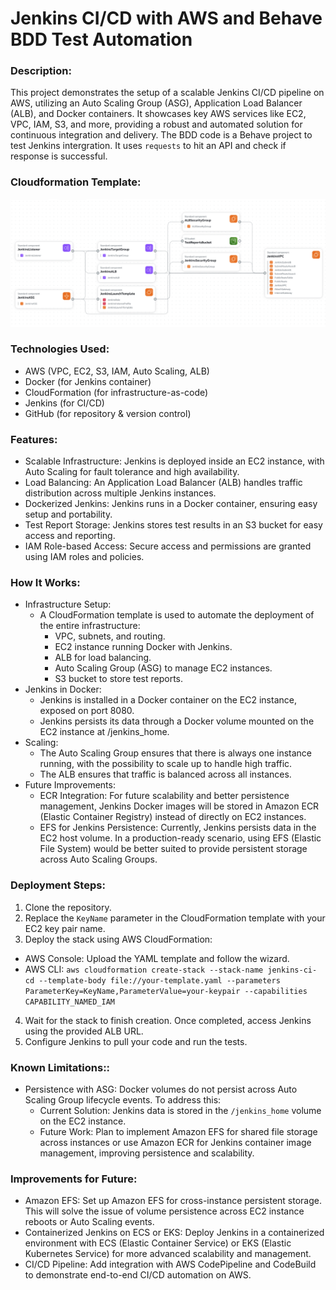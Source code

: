 # Jenkins CI/CD with AWS and Behave BDD Test Automation

### Description:
This project demonstrates the setup of a scalable Jenkins CI/CD pipeline on AWS, utilizing an Auto Scaling Group (ASG), Application Load Balancer (ALB), and Docker containers. It showcases key AWS services like EC2, VPC, IAM, S3, and more, providing a robust and automated solution for continuous integration and delivery. The BDD code is a Behave project to test Jenkins intergration. It uses `requests` to hit an API and check if response is successful.

### Cloudformation Template:
![cf-template](docs/aws-architecture.png)

### Technologies Used:
* AWS (VPC, EC2, S3, IAM, Auto Scaling, ALB)
* Docker (for Jenkins container)
* CloudFormation (for infrastructure-as-code)
* Jenkins (for CI/CD)
* GitHub (for repository & version control)

### Features:
* Scalable Infrastructure: Jenkins is deployed inside an EC2 instance, with Auto Scaling for fault tolerance and high availability.
* Load Balancing: An Application Load Balancer (ALB) handles traffic distribution across multiple Jenkins instances.
* Dockerized Jenkins: Jenkins runs in a Docker container, ensuring easy setup and portability.
* Test Report Storage: Jenkins stores test results in an S3 bucket for easy access and reporting.
* IAM Role-based Access: Secure access and permissions are granted using IAM roles and policies.

### How It Works:
- Infrastructure Setup:
  - A CloudFormation template is used to automate the deployment of the entire infrastructure:
     - VPC, subnets, and routing.
     - EC2 instance running Docker with Jenkins.
     - ALB for load balancing.
     - Auto Scaling Group (ASG) to manage EC2 instances.
     - S3 bucket to store test reports.
- Jenkins in Docker:
  - Jenkins is installed in a Docker container on the EC2 instance, exposed on port 8080.
  - Jenkins persists its data through a Docker volume mounted on the EC2 instance at /jenkins_home.
- Scaling:
  - The Auto Scaling Group ensures that there is always one instance running, with the possibility to scale up to handle high traffic.
  - The ALB ensures that traffic is balanced across all instances.
- Future Improvements:
  - ECR Integration: For future scalability and better persistence management, Jenkins Docker images will be stored in Amazon ECR (Elastic Container Registry) instead of directly on EC2 instances.
  - EFS for Jenkins Persistence: Currently, Jenkins persists data in the EC2 host volume. In a production-ready scenario, using EFS (Elastic File System) would be better suited to provide persistent storage across Auto Scaling Groups.

### Deployment Steps:
1. Clone the repository.
2. Replace the `KeyName` parameter in the CloudFormation template with your EC2 key pair name.
3. Deploy the stack using AWS CloudFormation:
  - AWS Console: Upload the YAML template and follow the wizard.
  - AWS CLI:
    `aws cloudformation create-stack --stack-name jenkins-ci-cd --template-body file://your-template.yaml --parameters ParameterKey=KeyName,ParameterValue=your-keypair --capabilities CAPABILITY_NAMED_IAM`
4. Wait for the stack to finish creation. Once completed, access Jenkins using the provided ALB URL.
5. Configure Jenkins to pull your code and run the tests.

### Known Limitations::
- Persistence with ASG: Docker volumes do not persist across Auto Scaling Group lifecycle events. To address this:
  - Current Solution: Jenkins data is stored in the `/jenkins_home` volume on the EC2 instance.
  - Future Work: Plan to implement Amazon EFS for shared file storage across instances or use Amazon ECR for Jenkins container image management, improving persistence and scalability.

### Improvements for Future:
- Amazon EFS: Set up Amazon EFS for cross-instance persistent storage. This will solve the issue of volume persistence across EC2 instance reboots or Auto Scaling events.
- Containerized Jenkins on ECS or EKS: Deploy Jenkins in a containerized environment with ECS (Elastic Container Service) or EKS (Elastic Kubernetes Service) for more advanced scalability and management.
- CI/CD Pipeline: Add integration with AWS CodePipeline and CodeBuild to demonstrate end-to-end CI/CD automation on AWS.
